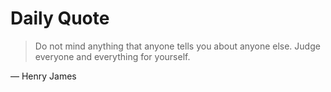# Daily Quote

> Do not mind anything that anyone tells you about anyone else. Judge everyone and everything for yourself.

— Henry James
